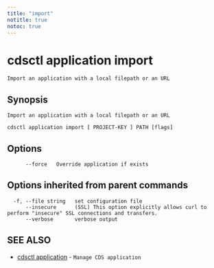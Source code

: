 ```yaml
---
title: "import"
notitle: true
notoc: true
---
```

# cdsctl application import

`Import an application with a local filepath or an URL`

## Synopsis

`Import an application with a local filepath or an URL`

```
cdsctl application import [ PROJECT-KEY ] PATH [flags]
```

## Options

```
      --force   Override application if exists
```

## Options inherited from parent commands

```
  -f, --file string   set configuration file
      --insecure      (SSL) This option explicitly allows curl to perform "insecure" SSL connections and transfers.
      --verbose       verbose output
```

## SEE ALSO

* [cdsctl application](/docs/components/cdsctl/application/)	 - `Manage CDS application`

